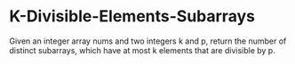 # K-Divisible-Elements-Subarrays
Given an integer array nums and two integers k and p, return the number of distinct subarrays, which have at most k elements that are divisible by p.
